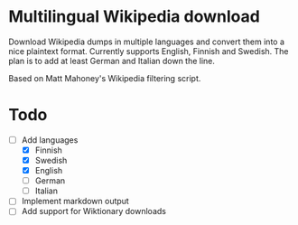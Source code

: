 # Multilingual Wikipedia download

Download Wikipedia dumps in multiple languages and convert them into a nice plaintext format. Currently supports English, Finnish and Swedish. The plan is to add at least German and Italian down the line.

Based on Matt Mahoney's Wikipedia filtering script.

# Todo

* [ ] Add languages
  * [x] Finnish
  * [x] Swedish
  * [x] English
  * [ ] German
  * [ ] Italian
* [ ] Implement markdown output
* [ ] Add support for Wiktionary downloads
